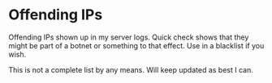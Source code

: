 # Offending IPs
Offending IPs shown up in my server logs. Quick check shows that they might be part of a botnet or something to that effect. Use in a blacklist if you wish. 

This is not a complete list by any means. Will keep updated as best I can.
